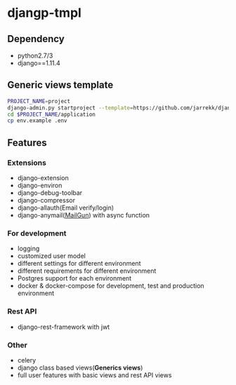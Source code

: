 # djangp-tmpl

## Dependency

* python2.7/3
* django==1.11.4

## Generic views template

``` bash
PROJECT_NAME=project
django-admin.py startproject --template=https://github.com/jarrekk/django-tmpl/archive/master.zip --extension=example,py,ini $PROJECT_NAME
cd $PROJECT_NAME/application
cp env.example .env
```

## Features

### Extensions

* django-extension
* django-environ
* django-debug-toolbar
* django-compressor
* django-allauth(Email verify/login)
* django-anymail([MailGun](https://www.mailgun.com/)) with async function

### For development

* logging
* customized user model
* different settings for different environment
* different requirements for different environment
* Postgres support for each environment
* docker & docker-compose for development, test and production environment

### Rest API

* django-rest-framework with jwt

### Other

* celery
* django class based views(**Generics views**)
* full user features with basic views and rest API views

